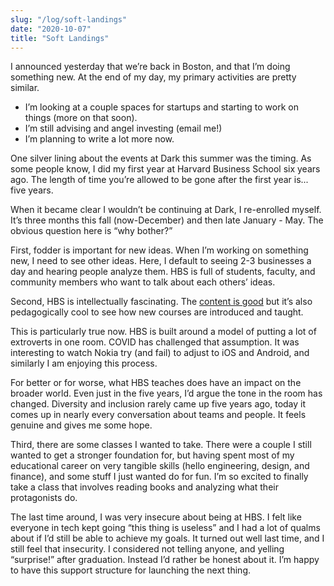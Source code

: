 ```yaml
---
slug: "/log/soft-landings"
date: "2020-10-07"
title: "Soft Landings"
---
```


I announced yesterday that we’re back in Boston, and that I’m doing something new. At the end of my day, my primary activities are pretty similar.

- I’m looking at a couple spaces for startups and starting to work on things (more on that soon).
- I’m still advising and angel investing (email me!)
- I’m planning to write a lot more now.

One silver lining about the events at Dark this summer was the timing. As some people know, I did my first year at Harvard Business School six years ago. The length of time you’re allowed to be gone after the first year is... five years.

When it became clear I wouldn’t be continuing at Dark, I re-enrolled myself. It’s three months this fall (now-December) and then late January - May. The obvious question here is “why bother?”

First, fodder is important for new ideas. When I’m working on something new, I need to see other ideas. Here, I default to seeing 2-3 businesses a day and hearing people analyze them. HBS is full of students, faculty, and community members who want to talk about each others’ ideas.

Second, HBS is intellectually fascinating. The [content is good](https://medium.com/thelist/what-s-one-thing-you-ve-learned-at-harvard-business-school-that-blew-your-mind-fdea346a0422) but it’s also pedagogically cool to see how new courses are introduced and taught.

This is particularly true now. HBS is built around a model of putting a lot of extroverts in one room. COVID has challenged that assumption. It was interesting to watch Nokia try (and fail) to adjust to iOS and Android, and similarly I am enjoying this process.

For better or for worse, what HBS teaches does have an impact on the broader world. Even just in the five years, I’d argue the tone in the room has changed. Diversity and inclusion rarely came up five years ago, today it comes up in nearly every conversation about teams and people. It feels genuine and gives me some hope.

Third, there are some classes I wanted to take. There were a couple I still wanted to get a stronger foundation for, but having spent most of my educational career on very tangible skills (hello engineering, design, and finance), and some stuff I just wanted do for fun. I’m so excited to finally take a class that involves reading books and analyzing what their protagonists do.

The last time around, I was very insecure about being at HBS. I felt like everyone in tech kept going “this thing is useless” and I had a lot of qualms about if I’d still be able to achieve my goals. It turned out well last time, and I still feel that insecurity. I considered not telling anyone, and yelling “surprise!” after graduation. Instead I’d rather be honest about it. I’m happy to have this support structure for launching the next thing.